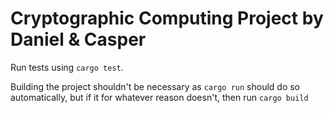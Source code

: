 # Cryptographic Computing Project by Daniel & Casper
Run tests using ```cargo test```.

Building the project shouldn't be necessary as ```cargo run``` should do so automatically, but if it for whatever reason doesn't, then run ```cargo build```
